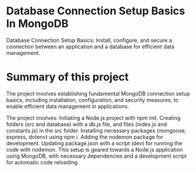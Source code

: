 # Database Connection Setup Basics In MongoDB
Database Connection Setup Basics: Install, configure, and secure a connection between an application and a database for efficient data management.
# Summary of this project
The project involves establishing fundamental MongoDB connection setup basics, including installation, configuration, and security measures, to enable efficient data management in applications.

The project involves:
Initiating a Node.js project with npm init.
Creating folders (src and database) with a db.js file, and files (index.js and constants.js) in the src folder.
Installing necessary packages (mongoose, express, dotenv) using npm i.
Adding the nodemon package for development.
Updating package.json with a script (dev) for running the code with nodemon.
This setup is geared towards a Node.js application using MongoDB, with necessary dependencies and a development script for automatic code reloading.
